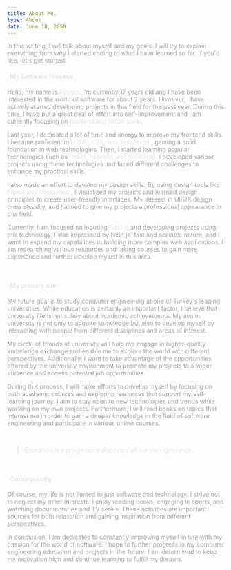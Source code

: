 ```yaml
---
title: About Me.
type: About
date: June 18, 2050
---
```


<p style="color:#a3a3a3; ">In this writing, I will talk about myself and my goals. I will try to explain everything from why I started coding to what I have learned so far. If you'd like, let's get started.</p>

<h4 style="color:#e5e5e5;">-My Software Process </h5>

<p style="color:#a3a3a3; font-weight: medium; ">Hello, my name is <span style="font-weight: medium; color:#e4e4e7">Poyraz</span>. I'm currently 17 years old and I have been interested in the world of software for about 2 years. However, I have actively started developing projects in this field for the past year. During this time, I have put a great deal of effort into self-improvement and I am currently focusing on<span style="font-weight: medium; color:#e4e4e7"> frontend and UI/UX areas. </span> </p>

<p style="color:#a3a3a3; ">Last year, I dedicated a lot of time and energy to improve my frontend skills. I became proficient in <span style="font-weight: medium; color:#e4e4e7">HTML, CSS, and JavaScript </span>, gaining a solid foundation in web technologies. Then, I started learning popular technologies such as<span style="font-weight: medium; color:#e4e4e7"> React, Tailwind, and Bootstrap.</span> I developed various projects using these technologies and faced different challenges to enhance my practical skills. </p>

<p style="color:#a3a3a3; ">I also made an effort to develop my design skills. By using design tools like<span style="font-weight: medium; color:#e4e4e7"> Figma and Photoshop </span>, I visualized my projects and learned design principles to create user-friendly interfaces. My interest in UI/UX design grew steadily, and I aimed to give my projects a professional appearance in this field. </p>

<p style="color:#a3a3a3; ">Currently, I am focused on learning<span style="font-weight: medium; color:#e4e4e7"> Next.js</span> and developing projects using this technology. I was impressed by Next.js' fast and scalable nature, and I want to expand my capabilities in building more complex web applications. I am researching various resources and taking courses to gain more experience and further develop myself in this area.</p>

</br>

<h4 style="color:#e5e5e5; font-weight: medium;">-My primary aim </h5>

<p style="color:#a3a3a3; ">My future goal is to study computer engineering at one of Turkey's leading universities. While education is certainly an important factor, I believe that university life is not solely about academic achievements. My aim in university is not only to acquire knowledge but also to develop myself by interacting with people from different disciplines and areas of interest.</p>

<p style="color:#a3a3a3; ">My circle of friends at university will help me engage in higher-quality knowledge exchange and enable me to explore the world with different perspectives. Additionally, I want to take advantage of the opportunities offered by the university environment to promote my projects to a wider audience and access potential job opportunities.</p>

<p style="color:#a3a3a3; ">During this process, I will make efforts to develop myself by focusing on both academic courses and exploring resources that support my self-learning journey. I aim to stay open to new technologies and trends while working on my own projects. Furthermore, I will read books on topics that interest me in order to gain a deeper knowledge in the field of software engineering and participate in various online courses.</p>

</br>

> <p style="color:#e5e5e5; ">Education is a progressive discovery of our own ignorance.</p>

</br>

<h4 style="color:#e5e5e5; font-weight: medium;">-Consequently</h5>

<p style="color:#a3a3a3; ">Of course, my life is not limited to just software and technology. I strive not to neglect my other interests. I enjoy reading books, engaging in sports, and watching documentaries and TV series. These activities are important sources for both relaxation and gaining inspiration from different perspectives.</p>

<p style="color:#a3a3a3; ">In conclusion, I am dedicated to constantly improving myself in line with my passion for the world of software. I hope to further progress in my computer engineering education and projects in the future. I am determined to keep my motivation high and continue learning to fulfill my dreams.</p>






